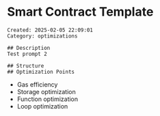 # Smart Contract Template
    Created: 2025-02-05 22:09:01
    Category: optimizations

    ## Description
    Test prompt 2

    ## Structure
    ## Optimization Points
- Gas efficiency
- Storage optimization
- Function optimization
- Loop optimization
